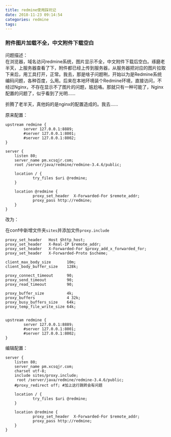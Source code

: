 ```yaml
---
title: redmine使用踩坑记
date: 2018-11-23 09:14:54
categories: redmine
tags:
---
```


### 附件图片加载不全，中文附件下载空白

问题描述：   
在浏览器，域名访问redmine系统，图片显示不全，中文附件下载后空白。琢磨老半天，上服务器查看了下，附件都已经上传到服务器，从服务器把对应的图片拉取下来后，用工具打开，正常。我去，那是啥子问题咧，开始以为是Redmine系统编码问题，各种百度，么用。后来在本地环境装个Redmine环境，直接访问，不经过Nginx，不存在显示不了图片的问题，尴尬咯。那就只有一种可能了，Nginx配置的问题了，似乎看到了光明……

折腾了老半天，真他妈的是nginx的配置造成的。我去……     

原来配置：

    upstream redmine {
            server 127.0.0.1:8889;
            #server 127.0.0.1:8001;
            #server 127.0.0.1:8002;
    }
    
    server {
    	listen 80;
        server_name pm.xcsqjr.com;
        root /server/java/redmine/redmine-3.4.6/public;
    
        location / {
                try_files $uri @redmine;
        }

        location @redmine {
                proxy_set_header  X-Forwarded-For $remote_addr;
                proxy_pass http://redmine;
        }
    }
    
改为：

在conf中新增文件夹`sites`并添加文件`proxy.include`

    proxy_set_header   Host $http_host;                                                                                                                     
    proxy_set_header   X-Real-IP $remote_addr;                                                                                                                   
    proxy_set_header   X-Forwarded-For $proxy_add_x_forwarded_for;
    proxy_set_header   X-Forwarded-Proto $scheme;
    
    client_max_body_size       10m;
    client_body_buffer_size    128k;
    
    proxy_connect_timeout      90;
    proxy_send_timeout         90;
    proxy_read_timeout         90;
    
    proxy_buffer_size          4k;
    proxy_buffers              4 32k;
    proxy_busy_buffers_size    64k;
    proxy_temp_file_write_size 64k;


    upstream redmine {
            server 127.0.0.1:8889;
            #server 127.0.0.1:8001;
            #server 127.0.0.1:8002;
    }

编辑配置：
   
    server {
    	listen 80;
        server_name pm.xcsqjr.com;
    	charset utf-8;
    	include sites/proxy.include;
         root /server/java/redmine/redmine-3.4.6/public;
    	#proxy_redirect off; #加上这行跳转会有问题
    
        location / {
                try_files $uri @redmine;
        }

        location @redmine {
                proxy_set_header  X-Forwarded-For $remote_addr;
                proxy_pass http://redmine;
        }
    } 
          